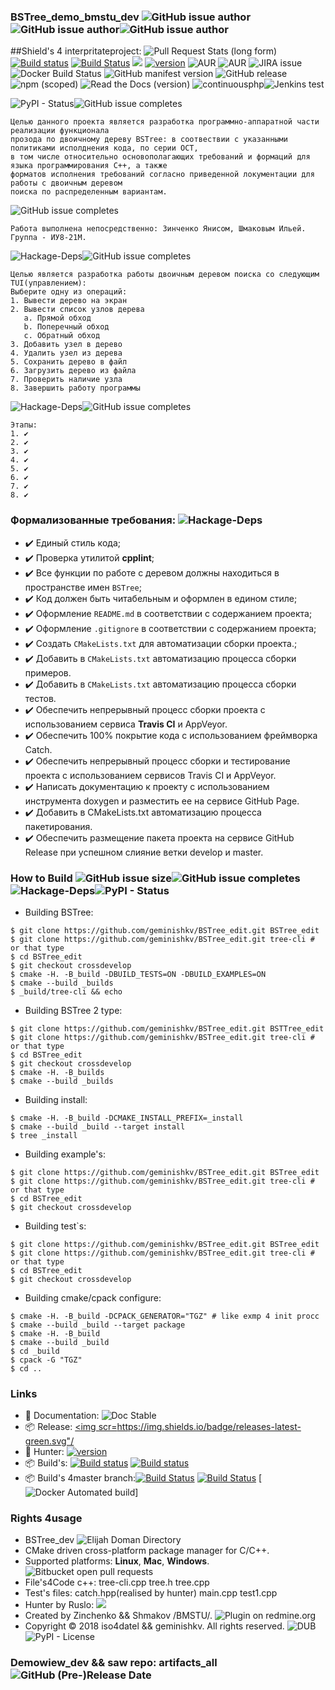 ### BSTree_demo_bmstu_dev ![GitHub issue author](https://img.shields.io/badge/RelaseAuthor-Elijah%20Doman(Shmakov)-green%20.svg)![GitHub issue author](https://img.shields.io/badge/developer-geminishkv__dev-green.svg)![GitHub issue author](https://img.shields.io/badge/Co--Develop-Yanis%20Zinchenko%20(iso4datel)-green.svg)


##Shield's 4 interpritateproject:
![Pull Request Stats (long form)](https://img.shields.io/badge/pull%20regues%20issue-latest%2031%2C%20May-green.svg)
[![Build status](https://ci.appveyor.com/api/projects/status/cr2xwpwe3iiafbwg?svg=true)](https://ci.appveyor.com/project/geminishkv/bstree-edit)
[![Build Status](https://travis-ci.org/geminishkv/BSTree_edit.svg?branch=crossdevelop)](https://travis-ci.org/geminishkv/BSTree_edit) <a href="https://geminishkv.github.io/BSTree_edit/"><img src="https://codedocs.xyz/doxygen/doxygen.svg"/></a>
[![version](https://img.shields.io/badge/hunter-v0.19.79-blue.svg)](https://github.com/ruslo/hunter/tree/v0.19.79)
![AUR](https://img.shields.io/aur/license/yaourt.svg)
![AUR](https://img.shields.io/aur/license/travis.svg)
![JIRA issue](https://img.shields.io/jira/issue/https/issues.apache.org/jira/release.svg)
![Docker Build Status](https://img.shields.io/docker/build/jrottenberg/ffmpeg.svg)
![GitHub manifest version](https://img.shields.io/github/manifest-json/v/RedSparr0w/IndieGala-Helper.svg)
![GitHub release](https://img.shields.io/github/release/qubyte/rubidium.svg)
![npm (scoped)](https://img.shields.io/npm/v/@cycle/core.svg)
![Read the Docs (version)](https://img.shields.io/readthedocs/pip/stable.svg)
![continuousphp](https://img.shields.io/continuousphp/git-hub/doctrine/dbal/master.svg)![Jenkins test](https://img.shields.io/jenkins/t/https/jenkins.qa.ubuntu.com/view/Precise/view/All%20Precise/job/precise-desktop-amd64_default.svg)


![PyPI - Status](https://img.shields.io/badge/status-stable-green.svg)![GitHub issue completes](https://img.shields.io/badge/Complete-100%25-green.svg)
```
Целью данного проекта является разработка программно-аппаратной части реализации функционала 
прозода по двоичному дереву BSTree: в соотвествии с указанными политиками исполднения кода, по серии ОСТ, 
в том числе относительно основополагающих требований и формаций для языка программирования С++, а также
форматов исполнения требований согласно приведенной локументации для работы с двоичным деревом 
поиска по распределенным вариантам. 
```

![GitHub issue completes](https://img.shields.io/badge/Complete-100%25-green.svg)
```
Работа выполнена непосредственно: Зинченко Янисом, Шмаковым Ильей. 
Группа - ИУ8-21М.
```

![Hackage-Deps](https://img.shields.io/badge/dependencies-up%20--to--date-green.svg)![GitHub issue completes](https://img.shields.io/badge/Complete-100%25-green.svg)
```
Целью является разработка работы двоичным деревом поиска со следующим TUI(управлением):
Выберите одну из операций:
1. Вывести дерево на экран
2. Вывести список узлов дерева 
   a. Прямой обход
   b. Поперечный обход
   c. Обратный обход
3. Добавить узел в дерево
4. Удалить узел из дерева
5. Сохранить дерево в файл
6. Загрузить дерево из файла
7. Проверить наличие узла
8. Завершить работу программы
```

![Hackage-Deps](https://img.shields.io/badge/dependencies-up%20--to--date-green.svg)![GitHub issue completes](https://img.shields.io/badge/Complete-100%25-green.svg)
```
Этапы: 
1. ✔️
2. ✔️
3. ✔️
4. ✔️
5. ✔️
6. ✔️
7. ✔️
8. ✔️
```


### Формализованные требования: ![Hackage-Deps](https://img.shields.io/badge/dependencies-up%20--to--date-green.svg)
- ✔️ Единый стиль кода;
- ✔️ Проверка утилитой **cpplint**;
- ✔️ Все функции по работе с деревом должны находиться в пространстве имен `BSTree`;
- ✔️ Код должен быть читабельным и оформлен в едином стиле;
- ✔️ Оформление `README.md` в соответствии с содержанием проекта;
- ✔️ Оформление `.gitignore` в соответствии с содержанием проекта;
- ✔️ Создать `CMakeLists.txt` для автоматизации сборки проекта.;
- ✔️ Добавить в `CMakeLists.txt` автоматизацию процесса сборки примеров.
- ✔️ Добавить в `CMakeLists.txt` автоматизацию процесса сборки тестов.
- ✔️ Обеспечить непрерывный процесс сборки проекта с использованием сервиса **Travis CI** и AppVeyor.
- ✔️ Обеспечить 100% покрытие кода с использованием фреймворка Catch.
- ✔️ Обеспечить непрерывный процесс сборки и тестирование проекта с использованием сервисов Travis CI 
и AppVeyor.
- ✔️ Написать документацию к проекту с использованием инструмента doxygen и разместить 
ее на сервисе GitHub Page.
- ✔️ Добавить в CMakeLists.txt автоматизацию процесса пакетирования.
- ✔️ Обеспечить размещение пакета проекта на сервисе GitHub Release при успешном слияние ветки develop 
и master.


### How to Build  ![GitHub issue size](https://img.shields.io/badge/Code%20Size-120%20MB-brightgreen.svg)![GitHub issue completes](https://img.shields.io/badge/Complete-100%25-green.svg)![Hackage-Deps](https://img.shields.io/badge/dependencies-up%20--to--date-green.svg)![PyPI - Status](https://img.shields.io/badge/status-stable-green.svg)

* Building BSTree:
```ShellSession
$ git clone https://github.com/geminishkv/BSTree_edit.git BSTree_edit
$ git clone https://github.com/geminishkv/BSTree_edit.git tree-cli # or that type
$ cd BSTree_edit
$ git checkout crossdevelop
$ cmake -H. -B_build -DBUILD_TESTS=ON -DBUILD_EXAMPLES=ON
$ cmake --build _builds
$ _build/tree-cli && echo
```

* Building BSTree 2 type:
```ShellSession
$ git clone https://github.com/geminishkv/BSTree_edit.git BSTTree_edit
$ git clone https://github.com/geminishkv/BSTree_edit.git tree-cli # or that type
$ cd BSTree_edit
$ git checkout crossdevelop
$ cmake -H. -B_builds
$ cmake --build _builds
```

* Building install:
```
$ cmake -H. -B_build -DCMAKE_INSTALL_PREFIX=_install
$ cmake --build _build --target install
$ tree _install
```

* Building example's:
```ShellSession
$ git clone https://github.com/geminishkv/BSTree_edit.git BSTree_edit
$ git clone https://github.com/geminishkv/BSTree_edit.git tree-cli # or that type
$ cd BSTree_edit
$ git checkout crossdevelop
```

* Building test`s:
```ShellSession
$ git clone https://github.com/geminishkv/BSTree_edit.git BSTree_edit
$ git clone https://github.com/geminishkv/BSTree_edit.git tree-cli # or that type
$ cd BSTree_edit
$ git checkout crossdevelop
```

* Building cmake/cpack configure:
```ShellSession
$ cmake -H. -B_build -DCPACK_GENERATOR="TGZ" # like exmp 4 init procc
$ cmake --build _build --target package
$ cmake -H. -B_build
$ cmake --build _build
$ cd _build
$ cpack -G "TGZ"
$ cd ..
```

### Links 
* 📘 Documentation: ![Doc Stable](https://img.shields.io/badge/documentation-stable%20up-green.svg)
* 📦 Release: <a href="https://github.com/geminishkv/BSTree_edit/releases"><img scr=<https://img.shields.io/badge/releases-latest-green.svg"/></a>
* 📘 Hunter:  [![version](https://img.shields.io/badge/hunter-v0.19.79-blue.svg)](https://github.com/ruslo/hunter/tree/v0.19.79)
* 📦 Build's:  [![Build status](https://ci.appveyor.com/api/projects/status/cr2xwpwe3iiafbwg?svg=true)](https://ci.appveyor.com/project/geminishkv/bstree-edit)
[![Build status](https://ci.appveyor.com/api/projects/status/cr2xwpwe3iiafbwg?svg=true)](https://ci.appveyor.com/project/geminishkv/bstree-edit)
* 📦 Build's 4master branch:[![Build Status](https://travis-ci.org/geminishkv/BSTree_edit.svg?branch=crossdevelop)](https://travis-ci.org/geminishkv/BSTree_edit) [![Build Status](https://travis-ci.org/geminishkv/BSTree_edit.svg?branch=master)](https://travis-ci.org/geminishkv/BSTree_edit) 
[![Docker Automated build](https://img.shields.io/docker/automated/jrottenberg/ffmpeg.svg)]

### Rights 4usage
* BSTree_dev ![Elijah Doman Directory](https://img.shields.io/badge/Elijah%20Doman%2FShmakov%20Directory-liquid%20true-green.svg)
* CMake driven cross-platform package manager for C/C++.
* Supported platforms: **Linux**, **Mac**, **Windows**. ![Bitbucket open pull requests](https://img.shields.io/bitbucket/pr-raw/osrf/gazebo.svg)
* File's4Code c++: tree-cli.cpp tree.h tree.cpp
* Test's files: catch.hpp(realised by hunter) main.cpp test1.cpp
* Hunter by Ruslo: <a href="https://github.com/ruslo/hunter"><img src="https://img.shields.io/badge/hunter-v0.19.79-blue.svg)](https://github.com/ruslo/hunter/tree/v0.19.79"/></a>
* Created by Zinchenko && Shmakov /BMSTU/. ![Plugin on redmine.org](https://img.shields.io/redmine/plugin/rating/redmine_xlsx_format_issue_exporter.svg)
* Copyright © 2018 iso4datel && geminishkv. All rights reserved. ![DUB](https://img.shields.io/dub/l/vibe-d.svg)![PyPI - License](https://img.shields.io/pypi/l/Django.svg)
 
### Demowiew_dev && saw repo: artifacts_all ![GitHub (Pre-)Release Date](https://img.shields.io/badge/Rlease%20Date-May-blue.svg)
